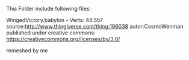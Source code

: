 This Folder include following files:

WingedVictory.babylon - Verts: 44.557
source:http://www.thingiverse.com/thing:196038
autor:CosmoWenman
published under creative commons:
https://creativecommons.org/licenses/by/3.0/

remeshed by me
